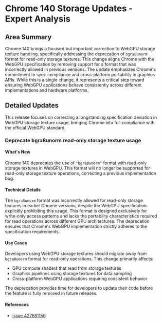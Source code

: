 # Chrome 140 Storage Updates - Expert Analysis

## Area Summary

Chrome 140 brings a focused but important correction to WebGPU storage texture handling, specifically addressing the deprecation of `bgra8unorm` format for read-only storage textures. This change aligns Chrome with the WebGPU specification by removing support for a format that was incorrectly allowed in previous versions. The update emphasizes Chrome's commitment to spec compliance and cross-platform portability in graphics APIs. While this is a single change, it represents a critical step toward ensuring WebGPU applications behave consistently across different implementations and hardware platforms.

## Detailed Updates

This release focuses on correcting a longstanding specification deviation in WebGPU storage texture usage, bringing Chrome into full compliance with the official WebGPU standard.

### Deprecate bgra8unorm read-only storage texture usage

#### What's New
Chrome 140 deprecates the use of `"bgra8unorm"` format with read-only storage textures in WebGPU. This format will no longer be supported for read-only storage texture operations, correcting a previous implementation bug.

#### Technical Details
The `bgra8unorm` format was incorrectly allowed for read-only storage textures in earlier Chrome versions, despite the WebGPU specification explicitly prohibiting this usage. This format is designed exclusively for write-only access patterns and lacks the portability characteristics required for read operations across different GPU architectures. The deprecation ensures that Chrome's WebGPU implementation strictly adheres to the specification requirements.

#### Use Cases
Developers using WebGPU storage textures should migrate away from `bgra8unorm` format for read-only operations. This change primarily affects:
- GPU compute shaders that read from storage textures
- Graphics pipelines using storage textures for data sampling
- Cross-platform WebGPU applications requiring consistent behavior

The deprecation provides time for developers to update their code before the feature is fully removed in future releases.

#### References
- [issue 427681156](https://issues.chromium.org/issues/427681156)